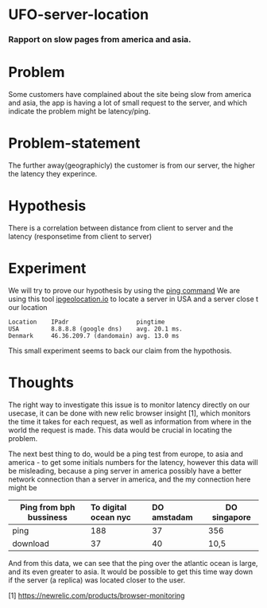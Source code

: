 # UFO-server-location

### Rapport on slow pages from america and asia.

# Problem
Some customers have complained about the site being slow from america and asia, the app is having a lot of small request to the server, and which indicate the problem might be latency/ping.

# Problem-statement
The further away(geographicly) the customer is from our server, the higher the latency they experince.

# Hypothesis
There is a correlation between distance from client to server and the latency (responsetime from client to server)

# Experiment
We will try to prove our hypothesis by using the [ping command](https://en.wikipedia.org/wiki/Ping_(networking_utility)) 
We are using this tool [ipgeolocation.io](https://ipgeolocation.io/) to locate a server in USA and a server close t our location
```
Location    IPadr                   pingtime
USA         8.8.8.8 (google dns)    avg. 20.1 ms.
Denmark     46.36.209.7 (dandomain) avg. 13.0 ms    
```

This small experiment seems to back our claim from the hypothosis.

# Thoughts
The right way to investigate this issue is to monitor latency directly on our usecase, it can be done with new relic browser insight [1], which monitors the time it takes for each request, as well as information from where in the world the request is made. 
This data would be crucial in locating the problem.

The next best thing to do, would be a ping test from europe, to asia and america - to get some initials numbers for the latency, however this data will be misleading, because a ping server in america possibly have a better network connection than a server in america, and the my connection here might be 


| Ping from bph bussiness  | To digital ocean nyc  | DO amstadam | DO singapore |
| ------------- |:-------------|:-------------| -----|
|ping|188|37|356|
|download|37|40|10,5|

And from this data, we can see that the ping over the atlantic ocean is large, and its even greater to asia. It would be possible to get this time way down if the server (a replica) was located closer to the user.



[1] https://newrelic.com/products/browser-monitoring

